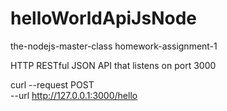# helloWorldApiJsNode
the-nodejs-master-class homework-assignment-1

HTTP RESTful JSON API that listens on port 3000

curl --request POST \
  --url http://127.0.0.1:3000/hello
